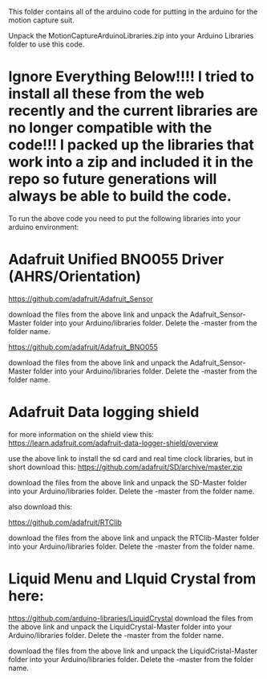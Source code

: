 This folder contains all of the arduino code for putting in the arduino for the motion capture suit.

Unpack the MotionCaptureArduinoLibraries.zip into your Arduino Libraries folder to use this code.

# Ignore Everything Below!!!! I tried to install all these from the web recently and the current libraries are no longer compatible with the code!!!  I packed up the libraries that work into a zip and included it in the repo so future generations will always be able to build the code.

To run the above code you need to put the following libraries into your arduino environment:

# Adafruit Unified BNO055 Driver (AHRS/Orientation) #

https://github.com/adafruit/Adafruit_Sensor

download the files from the above link and unpack the Adafruit_Sensor-Master folder into your Arduino/libraries folder.  Delete the -master from the folder name.

https://github.com/adafruit/Adafruit_BNO055

download the files from the above link and unpack the Adafruit_Sensor-Master folder into your Arduino/libraries folder.  Delete the -master from the folder name.

# Adafruit Data logging shield

for more information on the shield view this: https://learn.adafruit.com/adafruit-data-logger-shield/overview

use the above link to install the sd card and real time clock libraries, but in short download this:
https://github.com/adafruit/SD/archive/master.zip

download the files from the above link and unpack the SD-Master folder into your Arduino/libraries folder.  Delete the -master from the folder name.

also download this:

https://github.com/adafruit/RTClib

download the files from the above link and unpack the RTClib-Master folder into your Arduino/libraries folder.  Delete the -master from the folder name.

# Liquid Menu and LIquid Crystal from here:
https://github.com/arduino-libraries/LiquidCrystal
download the files from the above link and unpack the LiquidCrystal-Master folder into your Arduino/libraries folder.  Delete the -master from the folder name.


download the files from the above link and unpack the LiquidCristal-Master folder into your Arduino/libraries folder.  Delete the -master from the folder name.
